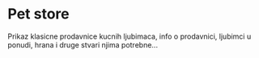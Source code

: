 # Pet store

Prikaz klasicne prodavnice kucnih ljubimaca, info o prodavnici, ljubimci u ponudi, hrana i druge stvari njima potrebne...
